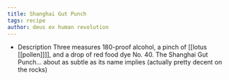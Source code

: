 ```yaml
---
title: Shanghai Gut Punch
tags: recipe
author: deus ex human revolution
---
```


- Description
Three measures 180-proof alcohol, a pinch of [[lotus [[pollen]]]], and a drop of red food dye No. 40. The Shanghai Gut Punch... about as subtle as its name implies
(actually pretty decent on the rocks)

